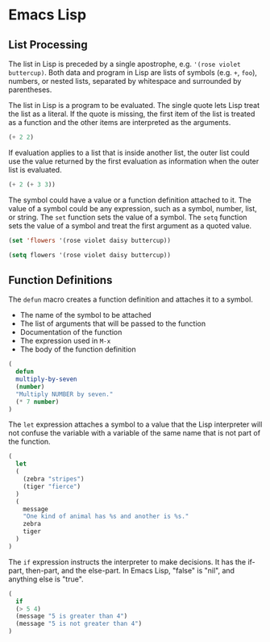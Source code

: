 # Emacs Lisp

## List Processing

The list in Lisp is preceded by a single apostrophe, e.g. `'(rose violet buttercup)`. Both data and program in Lisp are lists of symbols (e.g. `+`, `foo`), numbers, or nested lists, separated by whitespace and surrounded by parentheses.

The list in Lisp is a program to be evaluated. The single quote lets Lisp treat the list as a literal. If the quote is missing, the first item of the list is treated as a function and the other items are interpreted as the arguments.

```lisp
(+ 2 2)
```

If evaluation applies to a list that is inside another list, the outer list could use the value returned by the first evaluation as information when the outer list is evaluated.

```lisp
(+ 2 (+ 3 3))
```

The symbol could have a value or a function definition attached to it. The value of a symbol could be any expression, such as a symbol, number, list, or string. The `set` function sets the value of a symbol. The `setq` function sets the value of a symbol and treat the first argument as a quoted value.

```lisp
(set 'flowers '(rose violet daisy buttercup))

(setq flowers '(rose violet daisy buttercup))
```

## Function Definitions

The `defun` macro creates a function definition and attaches it to a symbol.

- The name of the symbol to be attached
- The list of arguments that will be passed to the function
- Documentation of the function
- The expression used in `M-x`
- The body of the function definition

```lisp
(
  defun
  multiply-by-seven
  (number)
  "Multiply NUMBER by seven."
  (* 7 number)
)
```

The `let` expression attaches a symbol to a value that the Lisp interpreter will not confuse the variable with a variable of the same name that is not part of the function.

```lisp
(
  let
  (
    (zebra "stripes")
    (tiger "fierce")
  )
  (
    message
    "One kind of animal has %s and another is %s."
    zebra
    tiger
  )
)
```

The `if` expression instructs the interpreter to make decisions. It has the if-part, then-part, and the else-part. In Emacs Lisp, "false" is "nil", and anything else is "true".

```lisp
(
  if
  (> 5 4)
  (message "5 is greater than 4")
  (message "5 is not greater than 4")
)
```

